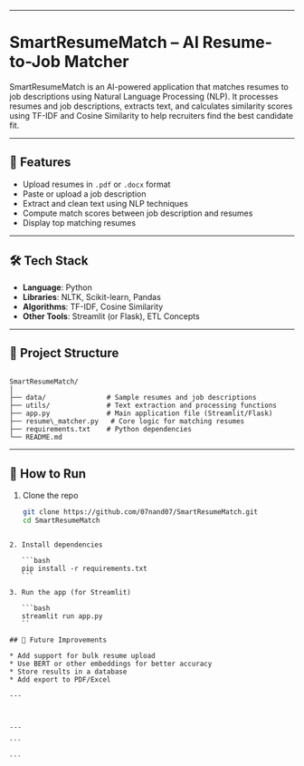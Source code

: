 

---


# SmartResumeMatch – AI Resume-to-Job Matcher

SmartResumeMatch is an AI-powered application that matches resumes to job descriptions using Natural Language Processing (NLP). It processes resumes and job descriptions, extracts text, and calculates similarity scores using TF-IDF and Cosine Similarity to help recruiters find the best candidate fit.

---

## 🔧 Features

- Upload resumes in `.pdf` or `.docx` format
- Paste or upload a job description
- Extract and clean text using NLP techniques
- Compute match scores between job description and resumes
- Display top matching resumes

---

## 🛠 Tech Stack

- **Language**: Python  
- **Libraries**: NLTK, Scikit-learn, Pandas  
- **Algorithms**: TF-IDF, Cosine Similarity  
- **Other Tools**: Streamlit (or Flask), ETL Concepts

---

## 📁 Project Structure

```

SmartResumeMatch/
│
├── data/               # Sample resumes and job descriptions
├── utils/              # Text extraction and processing functions
├── app.py              # Main application file (Streamlit/Flask)
├── resume\_matcher.py   # Core logic for matching resumes
├── requirements.txt    # Python dependencies
└── README.md

````

---

## 🚀 How to Run

1. Clone the repo  
   ```bash
   git clone https://github.com/07nand07/SmartResumeMatch.git
   cd SmartResumeMatch
````

2. Install dependencies

   ```bash
   pip install -r requirements.txt
   ```

3. Run the app (for Streamlit)

   ```bash
   streamlit run app.py
   ``

## 📌 Future Improvements

* Add support for bulk resume upload
* Use BERT or other embeddings for better accuracy
* Store results in a database
* Add export to PDF/Excel

---



---

```

```

